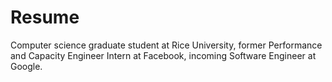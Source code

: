 # Resume

Computer science graduate student at Rice University, former Performance and Capacity Engineer Intern at Facebook, incoming Software Engineer at Google.
